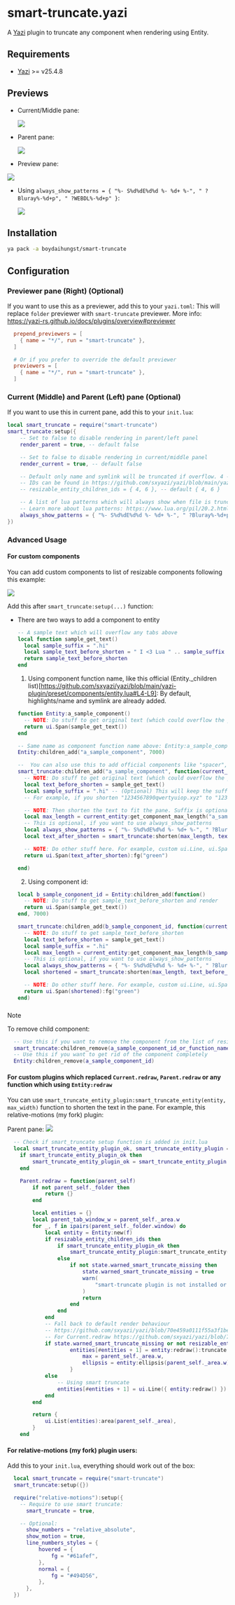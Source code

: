 # smart-truncate.yazi

A [Yazi](https://github.com/sxyazi/yazi) plugin to truncate any component when rendering using Entity.

## Requirements

- [Yazi](https://github.com/sxyazi/yazi) >= v25.4.8

## Previews

- Current/Middle pane:

  ![](assets/2025-05-15-04-24-13.png)

- Parent pane:

  ![](assets/2025-05-15-04-23-46.png)

- Preview pane:

![](assets/2025-05-15-04-24-50.png)

- Using `always_show_patterns = { "%- S%d%dE%d%d %- %d+ %-", " ?Bluray%-%d+p", " ?WEBDL%-%d+p" }`:

  ![](assets/2025-05-18-17-08-43.png)

## Installation

```sh
ya pack -a boydaihungst/smart-truncate
```

## Configuration

### Previewer pane (Right) (Optional)

If you want to use this as a previewer, add this to your `yazi.toml`:
This will replace `folder` previewer with `smart-truncate` previewer.
More info: https://yazi-rs.github.io/docs/plugins/overview#previewer

```toml
  prepend_previewers = [
    { name = "*/", run = "smart-truncate" },
  ]

  # Or if you prefer to override the default previewer
  previewers = [
    { name = "*/", run = "smart-truncate" },
  ]
```

### Current (Middle) and Parent (Left) pane (Optional)

If you want to use this in current pane, add this to your `init.lua`:

```lua
local smart_truncate = require("smart-truncate")
smart_truncate:setup({
	-- Set to false to disable rendering in parent/left panel
	render_parent = true, -- default false

	-- Set to false to disable rendering in current/middle panel
	render_current = true, -- default false

	-- Default only name and symlink will be truncated if overflow. 4 -> highlights/name, 6 -> symlink
	-- IDs can be found in https://github.com/sxyazi/yazi/blob/main/yazi-plugin/preset/components/entity.lua#L4-L9
	-- resizable_entity_children_ids = { 4, 6 }, -- default { 4, 6 }

	-- A list of lua patterns which will always show when file is truncated, unless the space is not enough
	-- Learn more about lua patterns: https://www.lua.org/pil/20.2.html or ask AI for help
	always_show_patterns = { "%- S%d%dE%d%d %- %d+ %-", " ?Bluray%-%d+p", " ?WEBDL%-%d+p", smart_truncate:is_literal_string("this is literal string") }, -- default nil, Optional
})
```

### Advanced Usage

#### For custom components

You can add custom components to list of resizable components following this example:

![](assets/2025-05-18-17-31-46.png)

Add this after `smart_truncate:setup(...)` function:

- There are two ways to add a component to entity

  ```lua
  -- A sample text which will overflow any tabs above
  local function sample_get_text()
    local sample_suffix = ".hi"
    local sample_text_before_shorten = " I <3 Lua " .. sample_suffix
    return sample_text_before_shorten
  end
  ```

  1. Using component function name, like this official (Entity.\_children list)[https://github.com/sxyazi/yazi/blob/main/yazi-plugin/preset/components/entity.lua#L4-L9]:
     By default, highlights/name and symlink are already added.

  ```lua
  function Entity:a_sample_component()
    -- NOTE: Do stuff to get original text (which could overflow the pane). For example, get file name, file size, etc.
    return ui.Span(sample_get_text())
  end

  -- Same name as component function name above: Entity:a_sample_component() -> a_sample_component
  Entity:children_add("a_sample_component", 7000)

  --  You can also use this to add official components like "spacer", "icon", "prefix", "found" as well.
  smart_truncate:children_add("a_sample_component", function(current_entity)
    -- NOTE: Do stuff to get original text (which could overflow the pane). For example, get file name, file size, etc.
    local text_before_shorten = sample_get_text()
    local sample_suffix = ".hi" -- (Optional) This will keep the suffix in the end of the text after shortening.
    -- For example, if you shorten "1234567890qwertyuiop.xyz" to "1234567890qwertyuiop…", then the suffix ".xyz" will be appended to the end of the shortened text -> "1234567890qwertyuiop….xyz"

    -- NOTE: Then shorten the text to fit the pane. Suffix is optional.
    local max_length = current_entity:get_component_max_length("a_sample_component") or 0
    -- This is optional, if you want to use always_show_patterns
    local always_show_patterns = { "%- S%d%dE%d%d %- %d+ %-", " ?Bluray%-%d+p", " ?WEBDL%-%d+p" }
    local text_after_shorten = smart_truncate:shorten(max_length, text_before_shorten, sample_suffix, always_show_patterns)

    -- NOTE: Do other stuff here. For example, custom ui.Line, ui.Span, ui.Text, etc.
    return ui.Span(text_after_shorten):fg("green")

  end)
  ```

  2. Using component id:

  ```lua
  local b_sample_conponent_id = Entity:children_add(function()
  	-- NOTE: Do stuff to get sample_text_before_shorten and render
  	return ui.Span(sample_get_text())
  end, 7000)

  smart_truncate:children_add(b_sample_conponent_id, function(current_entity)
    -- NOTE: Do stuff to get sample_text_before_shorten
    local text_before_shorten = sample_get_text()
    local sample_suffix = ".hi"
    local max_length = current_entity:get_component_max_length(b_sample_conponent_id) or 0
    -- This is optional, if you want to use always_show_patterns
    local always_show_patterns = { "%- S%d%dE%d%d %- %d+ %-", " ?Bluray%-%d+p", " ?WEBDL%-%d+p" }
    local shortened = smart_truncate:shorten(max_length, text_before_shorten, sample_suffix, always_show_patterns)

    -- NOTE: Do other stuff here. For example, custom ui.Line, ui.Span, ui.Text, etc.
    return ui.Span(shortened):fg("green")
  end)
  ```

###

> [!NOTE]
> To remove child component:

```lua
  -- Use this if you want to remove the component from the list of resizable components (allow the component to be rendered overflowing the pane)
  smart_truncate:children_remove(a_sample_conponent_id_or_function_name)`
  -- Use this if you want to get rid of the component completely
  Entity:children_remove(a_sample_component_id)

```

#### For custom plugins which replaced `Current.redraw`, `Parent.redraw` or any function which using `Entity:redraw`

You can use `smart_truncate_entity_plugin:smart_truncate_entity(entity, max_width)` function to shorten the text in the pane.
For example, this relative-motions (my fork) plugin:

Parent pane:
![](assets/2025-05-15-04-15-30.png)

```lua
  -- Check if smart_truncate setup function is added in init.lua
  local smart_truncate_entity_plugin_ok, smart_truncate_entity_plugin = pcall(require, "smart-truncate")
	if smart_truncate_entity_plugin_ok then
		smart_truncate_entity_plugin_ok = smart_truncate_entity_plugin:is_setup_loaded()
	end

  	Parent.redraw = function(parent_self)
		if not parent_self._folder then
			return {}
		end

		local entities = {}
		local parent_tab_window_w = parent_self._area.w
		for _, f in ipairs(parent_self._folder.window) do
			local entity = Entity:new(f)
			if resizable_entity_children_ids then
				if smart_truncate_entity_plugin_ok then
					smart_truncate_entity_plugin:smart_truncate_entity(entity, parent_tab_window_w)
				else
					if not state.warned_smart_truncate_missing then
						state.warned_smart_truncate_missing = true
						warn(
							"smart-truncate plugin is not installed or setup function is not called, please install it to use smart truncate feature \nor set smart_truncate = false in setup function"
						)
						return
					end
				end
			end
			-- Fall back to default render behaviour
			-- https://github.com/sxyazi/yazi/blob/70e459a0111f55a3f1be3746baf64cbf68a68fce/yazi-plugin/preset/components/parent.lua#L23-L25
			-- For Current.redraw https://github.com/sxyazi/yazi/blob/70e459a0111f55a3f1be3746baf64cbf68a68fce/yazi-plugin/preset/components/current.lua#L40-L41
			if state.warned_smart_truncate_missing or not resizable_entity_children_ids then
					entities[#entities + 1] = entity:redraw():truncate {
						max = parent_self._area.w,
						ellipsis = entity:ellipsis(parent_self._area.w),
					}
			else
				-- Using smart truncate
				entities[#entities + 1] = ui.Line({ entity:redraw() }):style(entity:style())
			end
		end

		return {
			ui.List(entities):area(parent_self._area),
		}
	end
```

#### For relative-motions (my fork) plugin users:

Add this to your `init.lua`, everything should work out of the box:

```lua
  local smart_truncate = require("smart-truncate")
  smart_truncate:setup({})

  require("relative-motions"):setup({
    -- Require to use smart truncate:
	  smart_truncate = true,

    -- Optional:
	  show_numbers = "relative_absolute",
	  show_motion = true,
	  line_numbers_styles = {
		  hovered = {
			  fg = "#61afef",
		  },
		  normal = {
			  fg = "#494D56",
		  },
	  },
  })
```
